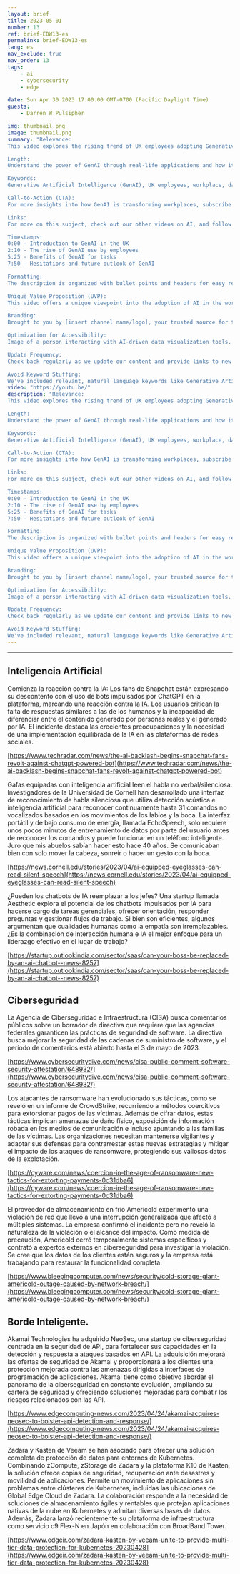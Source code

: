 ```yaml
---
layout: brief
title: 2023-05-01
number: 13
ref: brief-EDW13-es
permalink: brief-EDW13-es
lang: es
nav_exclude: true
nav_order: 13
tags:
    - ai
    - cybersecurity
    - edge

date: Sun Apr 30 2023 17:00:00 GMT-0700 (Pacific Daylight Time)
guests:
    - Darren W Pulsipher

img: thumbnail.png
image: thumbnail.png
summary: "Relevance: 
This video explores the rising trend of UK employees adopting Generative Artificial Intelligence (GenAI) in their workplace for tasks such as data analysis, content creation, and customer service. The video discusses the benefits of GenAI, illustrative cases, and the need for businesses to embrace this technology to stay competitive. 

Length: 
Understand the power of GenAI through real-life applications and how it is driving efficiency and innovation from the ground up. Despite some hesitance by companies, employees find GenAI tools beneficial, leading to an escalating recognition of the need to adopt this AI technology. 

Keywords: 
Generative Artificial Intelligence (GenAI), UK employees, workplace, data analysis, content creation, customer service, efficiency, innovation, competitive advantage.

Call-to-Action (CTA): 
For more insights into how GenAI is transforming workplaces, subscribe to our channel, like, and share your comments. Also, visit our website for further details. 

Links:
For more on this subject, check out our other videos on AI, and follow us on our social media channels. 

Timestamps: 
0:00 - Introduction to GenAI in the UK
2:10 - The rise of GenAI use by employees
5:25 - Benefits of GenAI for tasks
7:50 - Hesitations and future outlook of GenAI 

Formatting: 
The description is organized with bullet points and headers for easy reading. 

Unique Value Proposition (UVP): 
This video offers a unique viewpoint into the adoption of AI in the workplace. It captures employee-driven innovation and highlights the potential of GenAI.

Branding: 
Brought to you by [insert channel name/logo], your trusted source for tech trends, efficiency, and innovation strategies.

Optimization for Accessibility:
Image of a person interacting with AI-driven data visualization tools. 

Update Frequency: 
Check back regularly as we update our content and provide links to new videos and resources!

Avoid Keyword Stuffing: 
We've included relevant, natural language keywords like Generative Artificial Intelligence, workplace, efficiency, and innovation throughout our description.Blog: https://embracingdigital.org/brief-EDW70-itPodcast: https://share.transistor.fm/s/e48492ab"
video: "https://youtu.be/"
description: "Relevance: 
This video explores the rising trend of UK employees adopting Generative Artificial Intelligence (GenAI) in their workplace for tasks such as data analysis, content creation, and customer service. The video discusses the benefits of GenAI, illustrative cases, and the need for businesses to embrace this technology to stay competitive. 

Length: 
Understand the power of GenAI through real-life applications and how it is driving efficiency and innovation from the ground up. Despite some hesitance by companies, employees find GenAI tools beneficial, leading to an escalating recognition of the need to adopt this AI technology. 

Keywords: 
Generative Artificial Intelligence (GenAI), UK employees, workplace, data analysis, content creation, customer service, efficiency, innovation, competitive advantage.

Call-to-Action (CTA): 
For more insights into how GenAI is transforming workplaces, subscribe to our channel, like, and share your comments. Also, visit our website for further details. 

Links:
For more on this subject, check out our other videos on AI, and follow us on our social media channels. 

Timestamps: 
0:00 - Introduction to GenAI in the UK
2:10 - The rise of GenAI use by employees
5:25 - Benefits of GenAI for tasks
7:50 - Hesitations and future outlook of GenAI 

Formatting: 
The description is organized with bullet points and headers for easy reading. 

Unique Value Proposition (UVP): 
This video offers a unique viewpoint into the adoption of AI in the workplace. It captures employee-driven innovation and highlights the potential of GenAI.

Branding: 
Brought to you by [insert channel name/logo], your trusted source for tech trends, efficiency, and innovation strategies.

Optimization for Accessibility:
Image of a person interacting with AI-driven data visualization tools. 

Update Frequency: 
Check back regularly as we update our content and provide links to new videos and resources!

Avoid Keyword Stuffing: 
We've included relevant, natural language keywords like Generative Artificial Intelligence, workplace, efficiency, and innovation throughout our description.Blog: https://embracingdigital.org/brief-EDW70-itPodcast: https://share.transistor.fm/s/e48492ab"
---
```






---

## Inteligencia Artificial

Comienza la reacción contra la IA: Los fans de Snapchat están expresando su descontento con el uso de bots impulsados por ChatGPT en la plataforma, marcando una reacción contra la IA. Los usuarios critican la falta de respuestas similares a las de los humanos y la incapacidad de diferenciar entre el contenido generado por personas reales y el generado por IA. El incidente destaca las crecientes preocupaciones y la necesidad de una implementación equilibrada de la IA en las plataformas de redes sociales.

[https://www.techradar.com/news/the-ai-backlash-begins-snapchat-fans-revolt-against-chatgpt-powered-bot](https://www.techradar.com/news/the-ai-backlash-begins-snapchat-fans-revolt-against-chatgpt-powered-bot)

Gafas equipadas con inteligencia artificial leen el habla no verbal/silenciosa. Investigadores de la Universidad de Cornell han desarrollado una interfaz de reconocimiento de habla silenciosa que utiliza detección acústica e inteligencia artificial para reconocer continuamente hasta 31 comandos no vocalizados basados en los movimientos de los labios y la boca. La interfaz portátil y de bajo consumo de energía, llamada EchoSpeech, solo requiere unos pocos minutos de entrenamiento de datos por parte del usuario antes de reconocer los comandos y puede funcionar en un teléfono inteligente. Juro que mis abuelos sabían hacer esto hace 40 años. Se comunicaban bien con solo mover la cabeza, sonreír o hacer un gesto con la boca.

[https://news.cornell.edu/stories/2023/04/ai-equipped-eyeglasses-can-read-silent-speech](https://news.cornell.edu/stories/2023/04/ai-equipped-eyeglasses-can-read-silent-speech)

¿Pueden los chatbots de IA reemplazar a los jefes? Una startup llamada Aesthetic explora el potencial de los chatbots impulsados por IA para hacerse cargo de tareas gerenciales, ofrecer orientación, responder preguntas y gestionar flujos de trabajo. Si bien son eficientes, algunos argumentan que cualidades humanas como la empatía son irremplazables. ¿Es la combinación de interacción humana e IA el mejor enfoque para un liderazgo efectivo en el lugar de trabajo?

[https://startup.outlookindia.com/sector/saas/can-your-boss-be-replaced-by-an-ai-chatbot--news-8257](https://startup.outlookindia.com/sector/saas/can-your-boss-be-replaced-by-an-ai-chatbot--news-8257)

## Ciberseguridad

La Agencia de Ciberseguridad e Infraestructura (CISA) busca comentarios públicos sobre un borrador de directiva que requiere que las agencias federales garanticen las prácticas de seguridad de software. La directiva busca mejorar la seguridad de las cadenas de suministro de software, y el período de comentarios está abierto hasta el 3 de mayo de 2023.

[https://www.cybersecuritydive.com/news/cisa-public-comment-software-security-attestation/648932/](https://www.cybersecuritydive.com/news/cisa-public-comment-software-security-attestation/648932/)

Los atacantes de ransomware han evolucionado sus tácticas, como se reveló en un informe de CrowdStrike, recurriendo a métodos coercitivos para extorsionar pagos de las víctimas. Además de cifrar datos, estas tácticas implican amenazas de daño físico, exposición de información robada en los medios de comunicación e incluso apuntando a las familias de las víctimas. Las organizaciones necesitan mantenerse vigilantes y adaptar sus defensas para contrarrestar estas nuevas estrategias y mitigar el impacto de los ataques de ransomware, protegiendo sus valiosos datos de la explotación.

[https://cyware.com/news/coercion-in-the-age-of-ransomware-new-tactics-for-extorting-payments-0c31dba6](https://cyware.com/news/coercion-in-the-age-of-ransomware-new-tactics-for-extorting-payments-0c31dba6)

El proveedor de almacenamiento en frío Americold experimentó una violación de red que llevó a una interrupción generalizada que afectó a múltiples sistemas. La empresa confirmó el incidente pero no reveló la naturaleza de la violación o el alcance del impacto. Como medida de precaución, Americold cerró temporalmente sistemas específicos y contrató a expertos externos en ciberseguridad para investigar la violación. Se cree que los datos de los clientes están seguros y la empresa está trabajando para restaurar la funcionalidad completa.

[https://www.bleepingcomputer.com/news/security/cold-storage-giant-americold-outage-caused-by-network-breach/](https://www.bleepingcomputer.com/news/security/cold-storage-giant-americold-outage-caused-by-network-breach/)

## Borde Inteligente.

Akamai Technologies ha adquirido NeoSec, una startup de ciberseguridad centrada en la seguridad de API, para fortalecer sus capacidades en la detección y respuesta a ataques basados en API. La adquisición mejorará las ofertas de seguridad de Akamai y proporcionará a los clientes una protección mejorada contra las amenazas dirigidas a interfaces de programación de aplicaciones. Akamai tiene como objetivo abordar el panorama de la ciberseguridad en constante evolución, ampliando su cartera de seguridad y ofreciendo soluciones mejoradas para combatir los riesgos relacionados con las API.

[https://www.edgecomputing-news.com/2023/04/24/akamai-acquires-neosec-to-bolster-api-detection-and-response/](https://www.edgecomputing-news.com/2023/04/24/akamai-acquires-neosec-to-bolster-api-detection-and-response/)

Zadara y Kasten de Veeam se han asociado para ofrecer una solución completa de protección de datos para entornos de Kubernetes. Combinando zCompute, zStorage de Zadara y la plataforma K10 de Kasten, la solución ofrece copias de seguridad, recuperación ante desastres y movilidad de aplicaciones. Permite un movimiento de aplicaciones sin problemas entre clústeres de Kubernetes, incluidas las ubicaciones de Global Edge Cloud de Zadara. La colaboración responde a la necesidad de soluciones de almacenamiento ágiles y rentables que protejan aplicaciones nativas de la nube en Kubernetes y admitan diversas bases de datos. Además, Zadara lanzó recientemente su plataforma de infraestructura como servicio c9 Flex-N en Japón en colaboración con BroadBand Tower.

[https://www.edgeir.com/zadara-kasten-by-veeam-unite-to-provide-multi-tier-data-protection-for-kubernetes-20230428](https://www.edgeir.com/zadara-kasten-by-veeam-unite-to-provide-multi-tier-data-protection-for-kubernetes-20230428)


